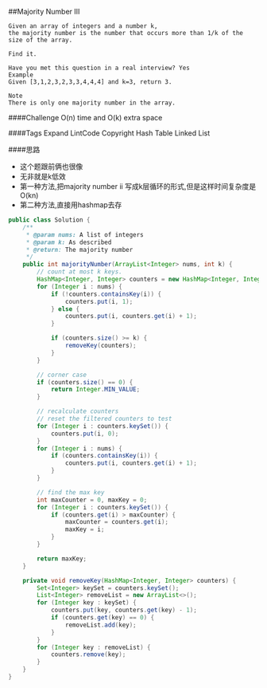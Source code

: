 ##Majority Number III

	Given an array of integers and a number k,
	the majority number is the number that occurs more than 1/k of the size of the array.

	Find it.

	Have you met this question in a real interview? Yes
	Example
	Given [3,1,2,3,2,3,3,4,4,4] and k=3, return 3.

	Note
	There is only one majority number in the array.

####Challenge
O(n) time and O(k) extra space

####Tags Expand
LintCode Copyright Hash Table Linked List


####思路
- 这个题跟前俩也很像
- 无非就是k低效
- 第一种方法,把majority number ii 写成k层循环的形式,但是这样时间复杂度是O(kn)
- 第二种方法,直接用hashmap去存

```java
public class Solution {
    /**
     * @param nums: A list of integers
     * @param k: As described
     * @return: The majority number
     */
    public int majorityNumber(ArrayList<Integer> nums, int k) {
        // count at most k keys.
        HashMap<Integer, Integer> counters = new HashMap<Integer, Integer>();
        for (Integer i : nums) {
            if (!counters.containsKey(i)) {
                counters.put(i, 1);
            } else {
                counters.put(i, counters.get(i) + 1);
            }

            if (counters.size() >= k) {
                removeKey(counters);
            }
        }

        // corner case
        if (counters.size() == 0) {
            return Integer.MIN_VALUE;
        }

        // recalculate counters
        // reset the filtered counters to test
        for (Integer i : counters.keySet()) {
            counters.put(i, 0);
        }
        for (Integer i : nums) {
            if (counters.containsKey(i)) {
                counters.put(i, counters.get(i) + 1);
            }
        }

        // find the max key
        int maxCounter = 0, maxKey = 0;
        for (Integer i : counters.keySet()) {
            if (counters.get(i) > maxCounter) {
                maxCounter = counters.get(i);
                maxKey = i;
            }
        }

        return maxKey;
    }

    private void removeKey(HashMap<Integer, Integer> counters) {
        Set<Integer> keySet = counters.keySet();
        List<Integer> removeList = new ArrayList<>();
        for (Integer key : keySet) {
            counters.put(key, counters.get(key) - 1);
            if (counters.get(key) == 0) {
                removeList.add(key);
            }
        }
        for (Integer key : removeList) {
            counters.remove(key);
        }
    }
}
```
